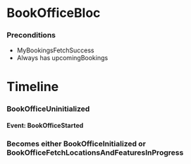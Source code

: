 # BookOfficeBloc

### Preconditions
- MyBookingsFetchSuccess
- Always has upcomingBookings

# Timeline

### BookOfficeUninitialized
#### Event: BookOfficeStarted
### Becomes either **BookOfficeInitialized** or **BookOfficeFetchLocationsAndFeaturesInProgress**
